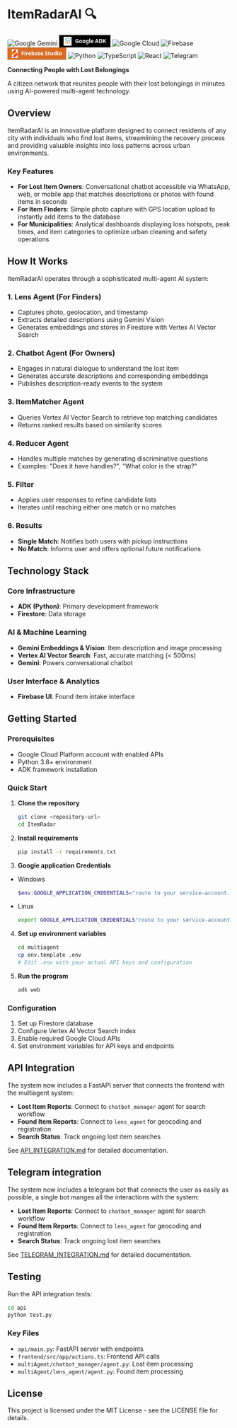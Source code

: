 # ItemRadarAI 🔍

![Google Gemini](https://img.shields.io/badge/google%20gemini-8E75B2?style=for-the-badge&logo=google%20gemini&logoColor=white)
<a href="https://developers.google.com/adk" target="_blank" style="text-decoration: none;">
  <span style="
    display: inline-flex;
    align-items: center;
    background-color:rgb(0, 0, 0);
    color: white;
    font-family: 'Segoe UI', sans-serif;
    font-weight: bold;
    font-size: 12px;
    padding: 4px 10px;
  ">
    <img src="assets/google-adk-logo.png" alt="Google ADK" style="height:20px; margin-right:8px;">
    Google ADK
  </span>
</a>
![Google Cloud](https://img.shields.io/badge/GoogleCloud-%234285F4.svg?style=for-the-badge&logo=google-cloud&logoColor=white)
![Firebase](https://img.shields.io/badge/firebase-a08021?style=for-the-badge&logo=firebase&logoColor=ffcd34)
<a href="https://https://firebase.studio/" target="_blank" style="text-decoration: none;">
  <span style="
    display: inline-flex;
    align-items: center;
    background-color:rgb(216, 109, 37);
    color: white;
    font-family: 'Segoe UI', sans-serif;
    font-weight: bold;
    font-size: 12px;
    padding: 4px 10px;
  ">
    <img src="assets/Firebase_Studio_icon.svg" alt="Firebase Studio" style="height:20px; margin-right:8px;">
    Firebase Studio
  </span>
</a>
![Python](https://img.shields.io/badge/python-3670A0?style=for-the-badge&logo=python&logoColor=ffdd54)
![TypeScript](https://img.shields.io/badge/typescript-%23007ACC.svg?style=for-the-badge&logo=typescript&logoColor=white)
![React](https://img.shields.io/badge/react-%2320232a.svg?style=for-the-badge&logo=react&logoColor=%2361DAFB)
![Telegram](https://img.shields.io/badge/Telegram-2CA5E0?style=for-the-badge&logo=telegram&logoColor=white)

**Connecting People with Lost Belongings**

A citizen network that reunites people with their lost belongings in minutes using AI-powered multi-agent technology.

## Overview

ItemRadarAI is an innovative platform designed to connect residents of any city with individuals who find lost items, streamlining the recovery process and providing valuable insights into loss patterns across urban environments.

### Key Features

- **For Lost Item Owners**: Conversational chatbot accessible via WhatsApp, web, or mobile app that matches descriptions or photos with found items in seconds
- **For Item Finders**: Simple photo capture with GPS location upload to instantly add items to the database
- **For Municipalities**: Analytical dashboards displaying loss hotspots, peak times, and item categories to optimize urban cleaning and safety operations

## How It Works

ItemRadarAI operates through a sophisticated multi-agent AI system:

### 1. **Lens Agent** (For Finders)
- Captures photo, geolocation, and timestamp
- Extracts detailed descriptions using Gemini Vision
- Generates embeddings and stores in Firestore with Vertex AI Vector Search

### 2. **Chatbot Agent** (For Owners)
- Engages in natural dialogue to understand the lost item
- Generates accurate descriptions and corresponding embeddings
- Publishes description-ready events to the system

### 3. **ItemMatcher Agent**
- Queries Vertex AI Vector Search to retrieve top matching candidates
- Returns ranked results based on similarity scores

### 4. **Reducer Agent**
- Handles multiple matches by generating discriminative questions
- Examples: "Does it have handles?", "What color is the strap?"

### 5. **Filter**
- Applies user responses to refine candidate lists
- Iterates until reaching either one match or no matches

### 6. **Results**
- **Single Match**: Notifies both users with pickup instructions
- **No Match**: Informs user and offers optional future notifications

## Technology Stack

### Core Infrastructure
- **ADK (Python)**: Primary development framework
- **Firestore**: Data storage

### AI & Machine Learning
- **Gemini Embeddings & Vision**: Item description and image processing
- **Vertex AI Vector Search**: Fast, accurate matching (< 500ms)
- **Gemini**: Powers conversational chatbot

### User Interface & Analytics
- **Firebase UI**: Found item intake interface

## Getting Started

### Prerequisites
- Google Cloud Platform account with enabled APIs
- Python 3.8+ environment
- ADK framework installation

### Quick Start

1. **Clone the repository**
   ```bash
   git clone <repository-url>
   cd ItemRadar
   ```

2. **Install requirements**
   ```bash
   pip install -r requirements.txt
   ```
   
3. **Google application Credentials**

- Windows 

   ```powershell
   $env:GOOGLE_APPLICATION_CREDENTIALS="route to your service-account.json"
   ```

-  Linux

   ```bash
   export GOOGLE_APPLICATION_CREDENTIALS"route to your service-account.json"
   ```


4. **Set up environment variables**
   ```bash
   cd multiagent
   cp env.template .env
   # Edit .env with your actual API keys and configuration
   ```
   
4. **Run the program**
   ```bash
   adk web
   ```

### Configuration

1. Set up Firestore database
2. Configure Vertex AI Vector Search index
3. Enable required Google Cloud APIs
4. Set environment variables for API keys and endpoints

## API Integration

The system now includes a FastAPI server that connects the frontend with the multiagent system:

- **Lost Item Reports**: Connect to `chatbot_manager` agent for search workflow
- **Found Item Reports**: Connect to `lens_agent` for geocoding and registration
- **Search Status**: Track ongoing lost item searches

See [API_INTEGRATION.md](API_INTEGRATION.md) for detailed documentation.

## Telegram integration

The system now includes a telegram bot that connects the user as easily as possible,
a single bot manges all the interactions with the system:

- **Lost Item Reports**: Connect to `chatbot_manager` agent for search workflow
- **Found Item Reports**: Connect to `lens_agent` for geocoding and registration
- **Search Status**: Track ongoing lost item searches

See [TELEGRAM_INTEGRATION.md](TELEGRAM_INTEGRATION.md) for detailed documentation.

## Testing

Run the API integration tests:

```bash
cd api
python test.py
```

### Key Files
- `api/main.py`: FastAPI server with endpoints
- `frontend/src/app/actions.ts`: Frontend API calls
- `multiAgent/chatbot_manager/agent.py`: Lost item processing
- `multiAgent/lens_agent/agent.py`: Found item processing

## License

This project is licensed under the MIT License - see the LICENSE file for details.

